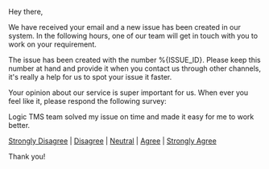 Hey there,

We have received your email and a new issue has been created in our system. In the following hours, one of our team will get in touch with you to work on your requirement.

The issue has been created with the number %{ISSUE_ID}. Please keep this number at hand and provide it when you contact us through other channels, it's really a help for us to spot your issue it faster.

Your opinion about our service is super important for us. When ever you feel like it, please respond the following survey:

Logic TMS team solved my issue on time and made it easy for me to work better.

[Strongly Disagree](https://delighted.com/t/BRYwxLyH/1?issue_id={{%{ISSUE_ID}}}) | [Disagree](https://delighted.com/t/BRYwxLyH/2?issue_id={{%{ISSUE_ID}}}) | [Neutral](https://delighted.com/t/BRYwxLyH/3?issue_id={{%{ISSUE_ID}}}) | [Agree](https://delighted.com/t/BRYwxLyH/4?issue_id={{%{ISSUE_ID}}}) | [Strongly Agree](https://delighted.com/t/BRYwxLyH/5?issue_id={{%{ISSUE_ID}}})

Thank you!
